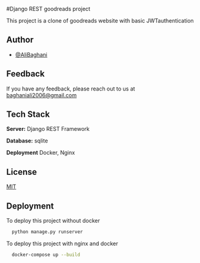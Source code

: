 
#Django REST goodreads project

This project is a clone of goodreads website with basic JWTauthentication

## Author

- [@AliBaghani](https://github.com/alibaghhani)


## Feedback

If you have any feedback, please reach out to us at baghaniali2006@gmail.com


## Tech Stack


**Server:** Django REST Framework

**Database:** sqlite

**Deployment** Docker, Nginx






## License

[MIT](https://choosealicense.com/licenses/mit/)



## Deployment

To deploy this project without docker 

```bash
  python manage.py runserver
```

To deploy this project with nginx and docker

```bash
  docker-compose up --build  
```
